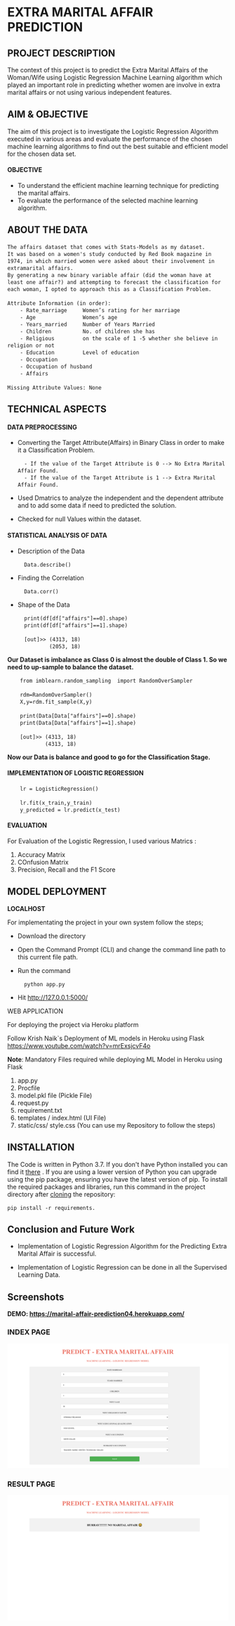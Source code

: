 
# EXTRA MARITAL AFFAIR PREDICTION

## PROJECT DESCRIPTION
The context of this project is to predict the Extra Marital Affairs of the Woman/Wife
using Logistic Regression Machine Learning algorithm which played an important role in predicting 
whether women are involve in extra marital affairs or not  using various independent features.

## AIM & OBJECTIVE
The aim of this project is to investigate the Logistic Regression Algorithm executed in various areas and evaluate the performance of the chosen machine learning
algorithms to find out the best suitable and efficient model for the chosen data set.

#### OBJECTIVE
- To understand the efficient machine learning technique for predicting the marital affairs.
- To evaluate the performance of the selected machine learning algorithm.

## ABOUT THE DATA
    The affairs dataset that comes with Stats-Models as my dataset. 
    It was based on a women's study conducted by Red Book magazine in 1974, in which married women were asked about their involvement in extramarital affairs. 
    By generating a new binary variable affair (did the woman have at least one affair?) and attempting to forecast the classification for each woman, I opted to approach this as a Classification Problem.

    Attribute Information (in order):
        - Rate_marriage     Women’s rating for her marriage 
        - Age               Women’s age
        - Years_married     Number of Years Married 
        - Children          No. of children she has
        - Religious         on the scale of 1 -5 whether she believe in religion or not 
        - Education         Level of education
        - Occupation 
        - Occupation of husband 
        - Affairs

    Missing Attribute Values: None

## TECHNICAL ASPECTS

#### DATA PREPROCESSING
- Converting the Target Attribute(Affairs) in Binary Class in order to make it a Classification Problem.
    
        - If the value of the Target Attribute is 0 --> No Extra Marital Affair Found.
        - If the value of the Target Attribute is 1 --> Extra Marital Affair Found.

- Used Dmatrics to analyze the independent and the dependent attribute and to add some data if need to predicted the solution.

- Checked for null Values within the dataset.

#### STATISTICAL ANALYSIS OF DATA
- Description of the Data
        
        Data.describe()

- Finding the Correlation

        Data.corr()

- Shape of the Data

        print(df[df["affairs"]==0].shape)
        print(df[df["affairs"]==1].shape)
   
        [out]>> (4313, 18)
                (2053, 18)

**Our Dataset is imbalance as Class 0 is almost the double of Class 1. So we need to up-sample to balance the dataset.**

        from imblearn.random_sampling  import RandomOverSampler
    
        rdm=RandomOverSampler()
        X,y=rdm.fit_sample(X,y)

        print(Data[Data["affairs"]==0].shape)
        print(Data[Data["affairs"]==1].shape)

        [out]>> (4313, 18)
                (4313, 18)

**Now our Data is balance and good to go for the Classification Stage.**

#### IMPLEMENTATION OF LOGISTIC REGRESSION

        lr = LogisticRegression()

        lr.fit(x_train,y_train)
        y_predicted = lr.predict(x_test)

#### EVALUATION
For Evaluation of the Logistic Regression, I used various Matrics :

1. Accuracy Matrix
2. COnfusion Matrix
3. Precision, Recall and the F1 Score

## MODEL DEPLOYMENT

**LOCALHOST**

For implementating the project in your own system follow the steps;

- Download the directory
- Open the Command Prompt (CLI) and change the command line path to this current file path.
- Run the command

        python app.py

- Hit http://127.0.0.1:5000/


WEB APPLICATION

For deploying the project via Heroku platform

Follow Krish Naik`s Deployment of ML models in Heroku using Flask 
https://www.youtube.com/watch?v=mrExsjcvF4o

**Note**: Mandatory Files required while deploying ML Model in Heroku using Flask

1. app.py
2. Procfile
3. model.pkl file (Pickle File)
4. request.py
5. requirement.txt
6. templates / index.html (UI File)
7. static/css/ style.css
(You can use my Repository to follow the steps)


## INSTALLATION
The Code is written in Python 3.7. If you don't have Python installed you can find it [there](https://www.python.org/downloads/)
. If you are using a lower version of Python you can upgrade using the pip package, ensuring you have the latest version of pip. 
To install the required packages and libraries, run this command in the project directory after [cloning](https://www.howtogeek.com/451360/how-to-clone-a-github-repository/) the repository:

    pip install -r requirements.

## Conclusion and Future Work
- Implementation of Logistic Regression Algorithm for the Predicting Extra Marital Affair is successful.

- Implementation of Logistic Regression can be done in all the Supervised Learning Data.

## Screenshots

**DEMO:  https://marital-affair-prediction04.herokuapp.com/**

### INDEX PAGE
![App Screenshot](https://github.com/khwajaavais/Extra-Marital-Affair-Prediction/blob/fbd960dbdbe416b9e8e54b6ef95e102bf6ddd1c8/templates/127.0.0.1_5000_(screenshot)%20(1).png)

### RESULT PAGE
![App Screenshot](https://github.com/khwajaavais/Extra-Marital-Affair-Prediction/blob/fbd960dbdbe416b9e8e54b6ef95e102bf6ddd1c8/templates/127.0.0.1_5000_predict(screenshot)%20(1).png)
  